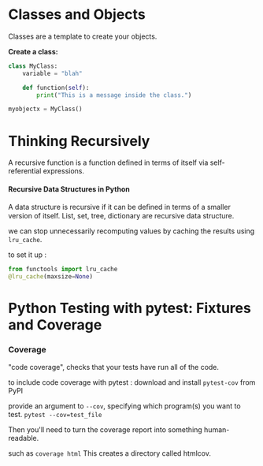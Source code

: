 # Classes and Objects

Classes are a template to create your objects.

**Create a class:**

```python
class MyClass:
    variable = "blah"

    def function(self):
        print("This is a message inside the class.")

myobjectx = MyClass()
```

# Thinking Recursively
A recursive function is a function defined in terms of itself via self-referential expressions.

#### Recursive Data Structures in Python
A data structure is recursive if it can be deﬁned in terms of a smaller version of itself.
List, set, tree, dictionary are recursive data structure.

we can stop unnecessarily recomputing values by caching the results using `lru_cache`.

to set it up :

```python
from functools import lru_cache
@lru_cache(maxsize=None)
```

# Python Testing with pytest: Fixtures and Coverage

### Coverage
"code coverage", checks that your tests have run all of the code.

to include code coverage with pytest :
download and install `pytest-cov` from PyPI

provide an argument to `--cov`, specifying which program(s) you want to test.
`pytest --cov=test_file`

Then you'll need to turn the coverage report into something human-readable.

such as `coverage html` This creates a directory called htmlcov.

